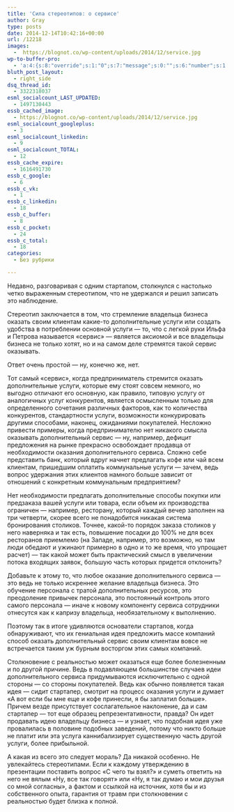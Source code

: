 ```yaml
---
title: 'Сила стереотипов: о сервисе'
author: Gray
type: posts
date: 2014-12-14T10:42:16+00:00
url: /12218
images:
  -  https://blognot.co/wp-content/uploads/2014/12/service.jpg
wp-to-buffer-pro:
  - 'a:4:{s:8:"override";s:1:"0";s:7:"message";s:0:"";s:6:"number";s:1:"1";s:16:"alternateMessage";s:0:"";}'
bluth_post_layout:
  - right_side
dsq_thread_id:
  - 3322318037
esml_socialcount_LAST_UPDATED:
  - 1497130443
essb_cached_image:
  - https://blognot.co/wp-content/uploads/2014/12/service.jpg
esml_socialcount_googleplus:
  - 3
esml_socialcount_linkedin:
  - 9
esml_socialcount_TOTAL:
  - 12
essb_cache_expire:
  - 1616491730
essb_c_google:
  - 6
essb_c_vk:
  - 1
essb_c_linkedin:
  - 18
essb_c_buffer:
  - 8
essb_c_pocket:
  - 24
essb_c_total:
  - 18
categories:
  - Без рубрики

---
```








Недавно, разговаривая с одним стартапом, столкнулся с настолько четко выраженным стереотипом, что не удержался и решил записать это наблюдение.

Стереотип заключается в том, что стремление владельца бизнеса оказать своим клиентам какие-то дополнительные услуги или создать удобства в потреблении основной услуги — то, что с легкой руки Ильфа и Петрова называется &#171;сервис&#187; — является аксиомой и все владельцы бизнеса не только хотят, но и на самом деле стремятся такой сервис оказывать.

Ответ очень простой — ну, конечно же, нет.

Тот самый &#171;сервис&#187;, когда предприниматель стремится оказать дополнительные услуги, которые ему стоят совсем немного, но выгодно отличают его основную, как правило, типовую услугу от аналогичных услуг конкурентов, является осмысленным только для определенного сочетания различных факторов, как то количества конкурентов, стандартности услуги, возможности конкурировать другими способами, наконец, ожиданиями покупателей. Несложно привести примеры, когда предпринимателю нет никакого смысла оказывать дополнительный сервис — ну, например, дефицит предложения на рынке прекрасно освобождает продавца от необходимости оказания дополнительного сервиса. Сложно себе представить банк, который вдруг начнет предлагать кофе или чай всем клиентам, пришедшим оплатить коммунальные услуги — зачем, ведь вопрос удержания этих клиентов намного больше зависит от отношений с конкретным коммунальным предприятием?

Нет необходимости предлагать дополнительные способы покупки или предзаказа вашей услуги или товара, если объем их производства ограничен — например, ресторану, который каждый вечер заполнен на три четверти, скорее всего не понадобится никакая система бронирования столиков. Точнее, какой-то порядок заказа столиков у него наверняка и так есть, повышение посадки до 100% не для всех ресторанов приемлемо (на Западе, например, это возможно, но там люди обедают и ужинают примерно в одно и то же время, что упрощает расчет) — так какой может быть практический смысл в увеличении потока входящих заявок, большую часть которых придется отклонить?

Добавьте к этому то, что любое оказание дополнительного сервиса — это ведь не только искреннее желание владельца бизнеса. Это обучение персонала с тратой дополнительных ресурсов, это преодоление привычек персонала, это постоянный контроль этого самого персонала — иначе к новому компоненту сервиса сотрудники отнесутся как к капризу владельца, необязательному к выполнению.

Поэтому так в итоге удивляются основатели стартапов, когда обнаруживают, что их гениальная идея предложить массе компаний способ оказать дополнительный сервис своим клиентам вовсе не встречается таким уж бурным восторгом этих самых компаний.

Столкновение с реальностью может оказаться еще более болезненным и по другой причине. Ведь в подавляющем большинстве случаев идеи дополнительного сервиса придумываются исключительно с одной стороны — со стороны покупателей. Ведь как обычно появляется такая идея — сидит стартапер, смотрит на процесс оказания услуги и думает &#171;А вот если бы мне еще и кофе принесли, я бы заплатил больше&#187;. Причем везде присутствует сослагательное наклонение, да и сам стартапер — тот еще образец репрезентативности, правда? Он идет продавать идею владельцу бизнеса — и узнает, что подобная идея уже провалилась в половине подобных заведений, потому что никто больше не платит или эта услуга каннибализирует существенную часть другой услуги, более прибыльной.

А какая из всего это следует мораль? Да никакой особенно. Не увлекайтесь стереотипами. Если к каждому утверждению в презентации поставить вопрос &#171;С чего ты взял?&#187; и суметь ответить на него не вялым &#171;Ну, все так говорят&#187; или &#171;Ну, я так думаю и мои друзья со мной согласны&#187;, а фактом и ссылкой на источник, хотя бы и из собственного опыта, гарантия от травм при столкновении с реальностью будет близка к полной.
